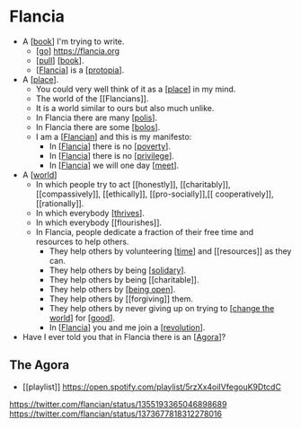 # Flancia

- A [[book]] I'm trying to write.
  - [[go]] https://flancia.org
  - [[pull]] [[book]].
  - [[Flancia]] is a [[protopia]].
- A [[place]].
  - You could very well think of it as a [[place]] in my mind. 
  - The world of the [[Flancians]].
  - It is a world similar to ours but also much unlike.
  - In Flancia there are many [[polis]].
  - In Flancia there are some [[bolos]].
  - I am a [[Flancian]] and this is my manifesto:
    - In [[Flancia]] there is no [[poverty]].
    - In [[Flancia]] there is no [[privilege]].
    - In [[Flancia]] we will one day [[meet]].
- A [[world]]
  - In which people try to act [[honestly]], [[charitably]], [[compassively]], [[ethically]], [[pro-socially]],[[ cooperatively]], [[rationally]].
  - In which everybody [[thrives]].
  - In which everybody [[flourishes]].
  - In Flancia, people dedicate a fraction of their free time and resources to help others.
    - They help others by volunteering [[time]] and [[resources]] as they can. 
    - They help others by being [[solidary]].
    - They help others by being [[charitable]].
    - They help others by [[being open]].
    - They help others by [[forgiving]] them.
    - They help others by never giving up on trying to [[change the world]] for [[good]].
    - In [[Flancia]] you and me join a [[revolution]].
- Have I ever told you that in Flancia there is an [[Agora]]?

## The Agora
- [[playlist]] https://open.spotify.com/playlist/5rzXx4oiIVfegouK9DtcdC

https://twitter.com/flancian/status/1355193365046898689
https://twitter.com/flancian/status/1373677818312278016

[//begin]: # "Autogenerated link references for markdown compatibility"
[book]: book "Book"
[go]: go "Go"
[pull]: pull "Pull"
[Flancia]: flancia "Flancia"
[protopia]: protopia "Protopia"
[place]: place "Place"
[polis]: polis "Polis"
[bolos]: bolos "Bolos"
[Flancian]: flancian "Flancian"
[poverty]: poverty "Poverty"
[privilege]: privilege "Privilege"
[meet]: meet "Meet"
[world]: world "World"
[thrives]: thrives "Thrives"
[time]: time "Time"
[solidary]: solidary "Solidary"
[being open]: being-open "Being Open"
[change the world]: change-the-world "Change the World"
[good]: good "Good"
[revolution]: revolution "Revolution"
[Agora]: agora "Agora"
[//end]: # "Autogenerated link references"